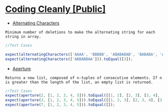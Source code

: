# [Coding Cleanly [Public]](https://www.notion.so/Coding-Cleanly-Public-516fb0909bb54f738badfa8138b4f030)

* [Alternating Characters](https://www.notion.so/Alternating-Characters-6730dcaafcb14a36b5590e92ed6b3495)

```
Minimum number of deletions to make the alternating string for each string in array.
```

```javascript
//Test Cases

expect(alternatingCharacters(['AAAA', 'BBBBB', 'ABABABAB', 'BABABA', 'AAABBB'])).toEqual([3, 4, 0, 0, 4]);
expect(alternatingCharacters(['ABBABBAA'])).toEqual([3]);
```
* [Aperture](https://www.notion.so/Aperture-aff15bc42f414e47bf3adf6685a31bcb)

```
Returns a new list, composed of n-tuples of consecutive elements. If n is greater than the length of the list, an empty list is returned.
```

```javascript
//Test Cases
expect(aperture(2, [1, 2, 3, 4, 5])).toEqual([[1, 2], [2, 3], [3, 4], [4, 5]]);
expect(aperture(3, [1, 2, 3, 4, 5])).toEqual([[1, 2, 3], [2, 3, 4], [3, 4, 5]]);
expect(aperture(7, [1, 2, 3, 4, 5])).toEqual([]);
```